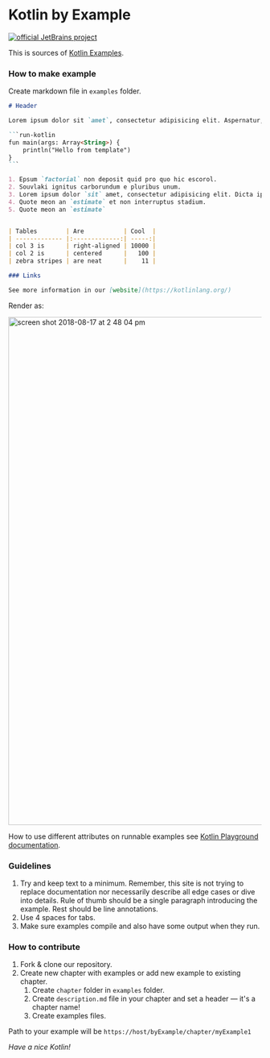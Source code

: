 # Kotlin by Example
[![official JetBrains project](https://jb.gg/badges/official-plastic.svg)](https://github.com/JetBrains#jetbrains-on-github)

This is sources of [Kotlin Examples](https://play.kotlinlang.org/byExample/overview).

### How to make example

Create markdown file in `examples` folder.

```md
# Header

Lorem ipsum dolor sit `amet`, consectetur adipisicing elit. Aspernatur, molestias, velit?

`​`​`run-kotlin
fun main(args: Array<String>) {
    println("Hello from template")
}
`​`​`

1. Epsum `factorial` non deposit quid pro quo hic escorol.
2. Souvlaki ignitus carborundum e pluribus unum.
3. Lorem ipsum dolor `sit` amet, consectetur adipisicing elit. Dicta ipsa ipsam odio officiis repellat suscipit unde vel voluptatibus. Dolorum esse eum fugit nihil provident quae quaerat quidem reiciendis, repudiandae ullam.
4. Quote meon an `estimate` et non interruptus stadium.
5. Quote meon an `estimate`


| Tables        | Are           | Cool  |
| ------------- |:-------------:| -----:|
| col 3 is      | right-aligned | 10000 |
| col 2 is      | centered      |   100 |
| zebra stripes | are neat      |    11 |

### Links

See more information in our [website](https://kotlinlang.org/)
``` 
Render as:

<img width="1009" alt="screen shot 2018-08-17 at 2 48 04 pm" src="https://user-images.githubusercontent.com/10503748/44264811-a973cf00-a22c-11e8-9c3c-d0d85203d1a3.png">

How to use different attributes on runnable examples see [Kotlin Playground documentation](https://github.com/JetBrains/kotlin-playground/blob/master/README.md).

### Guidelines

1. Try and keep text to a minimum. Remember, this site is not trying to replace documentation nor necessarily describe all edge cases or dive into details. Rule of thumb should be a single paragraph introducing the example. Rest should be line annotations.
2. Use 4 spaces for tabs.
3. Make sure examples compile and also have some output when they run.

### How to contribute

1. Fork & clone our repository.
2. Create new chapter with examples or add new example to existing chapter.
    1. Create `chapter` folder in `examples` folder.
    2. Create `description.md` file in your chapter and set a header — it's a chapter name!
    3. Create examples files.

Path to your example will be `https://host/byExample/chapter/myExample1`


*Have a nice Kotlin!*
